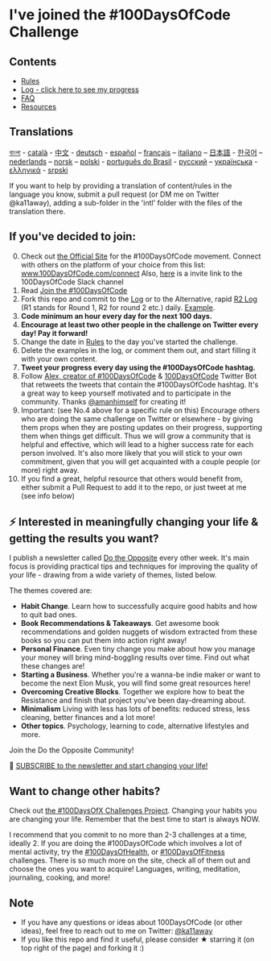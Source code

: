 # I've joined the #100DaysOfCode Challenge

## Contents

* [Rules](rules.md)
* [Log - click here to see my progress](r2-log.md)
* [FAQ](FAQ.md)
* [Resources](resources.md)

## Translations
[বাংলা](https://github.com/kallaway/100-days-of-code/blob/master/intl/bn/README.md) - [català](https://github.com/kallaway/100-days-of-code/blob/master/intl/ca/README.md) - [中文](https://github.com/kallaway/100-days-of-code/blob/master/intl/ch/README.md) - [deutsch](https://github.com/kallaway/100-days-of-code/blob/master/intl/de/README.md) - [español](https://github.com/kallaway/100-days-of-code/blob/master/intl/es/README.md) – [français](https://github.com/kallaway/100-days-of-code/blob/master/intl/fr/FAQ-fr.md) – [italiano](https://github.com/kallaway/100-days-of-code/blob/master/intl/it/README.md) – [日本語](https://github.com/kallaway/100-days-of-code/blob/master/intl/ja/README.md) - [한국어](https://github.com/kallaway/100-days-of-code/blob/master/intl/ko/README-ko.md) – [nederlands](https://github.com/kallaway/100-days-of-code/blob/master/intl/nl/README.md) – [norsk](intl/no/README.md) –  [polski](https://github.com/kallaway/100-days-of-code/blob/master/intl/pl/README.md) - [português do Brasil](https://github.com/kallaway/100-days-of-code/blob/master/intl/pt-br/LEIAME.md) - [русский](https://github.com/kallaway/100-days-of-code/blob/master/intl/ru/README-ru.md) – [українська](https://github.com/kallaway/100-days-of-code/blob/master/intl/ua/README-ua.md) - [ελληνικά](https://github.com/kallaway/100-days-of-code/blob/master/intl/el/README.md) - [srpski](https://github.com/kallaway/100-days-of-code/blob/master/intl/sr/README-sr.md)

If you want to help by providing a translation of content/rules in the language you know, submit a pull request (or DM me on Twitter @ka11away), adding a sub-folder in the 'intl' folder with the files of the translation there.

## If you've decided to join:

0.  Check out [the Official Site](http://100daysofcode.com/) for the #100DaysOfCode movement. Connect with others on the platform of your choice from this list: www.100DaysOfCode.com/connect
    Also, [here](https://www.100daysofcode.com/slack) is a invite link to the 100DaysOfCode Slack channel
1.  Read [Join the #100DaysOfCode](https://medium.freecodecamp.com/join-the-100daysofcode-556ddb4579e4)
2.  Fork this repo and commit to the [Log](log.md) or to the Alternative, rapid [R2 Log](r2-log.md) (R1 stands for Round 1, R2 for round 2 etc.) daily. [Example](https://github.com/Kallaway/100-days-kallaway-log).
3.  **Code minimum an hour every day for the next 100 days.**
4.  **Encourage at least two other people in the challenge on Twitter every day! Pay it forward!**
5.  Change the date in [Rules](rules.md) to the day you've started the challenge.
6.  Delete the examples in the log, or comment them out, and start filling it with your own content.
7.  **Tweet your progress every day using the #100DaysOfCode hashtag.**
8.  Follow [Alex, creator of #100DaysOfCode](https://twitter.com/ka11away) & [100DaysOfCode](https://twitter.com/_100DaysOfCode) Twitter Bot that retweets the tweets that contain the #100DaysOfCode hashtag. It's a great way to keep yourself motivated and to participate in the community. Thanks [@amanhimself](https://twitter.com/amanhimself) for creating it!
9.  Important: (see No.4 above for a specific rule on this) Encourage others who are doing the same challenge on Twitter or elsewhere - by giving them props when they are posting updates on their progress, supporting them when things get difficult. Thus we will grow a community that is helpful and effective, which will lead to a higher success rate for each person involved. It's also more likely that you will stick to your own commitment, given that you will get acquainted with a couple people (or more) right away.
10.  If you find a great, helpful resource that others would benefit from, either submit a Pull Request to add it to the repo, or just tweet at me (see info below)

## ⚡ Interested in meaningfully changing your life & getting the results you want?

I publish a newsletter called [Do the Opposite](https://dotheopposite.substack.com/) every other week. It's main focus is providing practical tips and techniques for improving the quality of your life - drawing from a wide variety of themes, listed below.

The themes covered are:
- **Habit Change**. Learn how to successfully acquire good habits and how to quit bad ones.
- **Book Recommendations & Takeaways**. Get awesome book recommendations and golden nuggets of wisdom extracted from these books so you can put them into action right away!
- **Personal Finance**. Even tiny change you make about how you manage your money will bring mind-boggling results over time. Find out what these changes are!
- **Starting a Business**. Whether you're a wanna-be indie maker or want to become the next Elon Musk, you will find some great resources here!
- **Overcoming Creative Blocks**. Together we explore how to beat the Resistance and finish that project you've been day-dreaming about.
- **Minimalism** Living with less has lots of benefits: reduced stress, less cleaning, better finances and a lot more!
- **Other topics**. Psychology, learning to code, alternative lifestyles and more.

Join the Do the Opposite Community!

💌 [SUBSCRIBE to the newsletter and start changing your life!](https://dotheopposite.substack.com/)


## Want to change other habits?

Check out [the #100DaysOfX Challenges Project](http://100daysofx.com/). Changing your habits you are changing your life. Remember that the best time to start is always NOW.

I recommend that you commit to no more than 2-3 challenges at a time, ideally 2. If you are doing the #100DaysOfCode which involves a lot of mental activity, try the [#100DaysOfHealth](http://100daysofx.com/where-x-is/health/), or [#100DaysOfFitness](http://100daysofx.com/challenges/) challenges. There is so much more on the site, check all of them out and choose the ones you want to acquire! Languages, writing, meditation, journaling, cooking, and more!

## Note

* If you have any questions or ideas about 100DaysOfCode (or other ideas), feel free to reach out to me on Twitter: [@ka11away](https://twitter.com/ka11away)
* If you like this repo and find it useful, please consider &#9733; starring it (on top right of the page) and forking it :)
